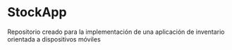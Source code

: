 # StockApp
Repositorio creado para la implementación de una aplicación de inventario orientada a dispositivos móviles
